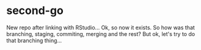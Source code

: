 # second-go
New repo after linking with RStudio...
Ok, so now it exists. So how was that branching, staging, commiting, merging and the rest?
But ok, let's try to do that branching thing...
